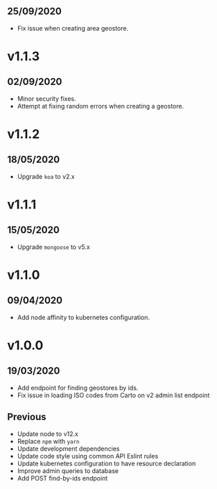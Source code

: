 ## 25/09/2020

- Fix issue when creating area geostore.

# v1.1.3

## 02/09/2020

- Minor security fixes.
- Attempt at fixing random errors when creating a geostore.

# v1.1.2

## 18/05/2020

- Upgrade `koa` to v2.x

# v1.1.1

## 15/05/2020

- Upgrade `mongoose` to v5.x

# v1.1.0

## 09/04/2020

- Add node affinity to kubernetes configuration.

# v1.0.0

## 19/03/2020

- Add endpoint for finding geostores by ids.
- Fix issue in loading ISO codes from Carto on v2 admin list endpoint

## Previous

- Update node to v12.x
- Replace `npm` with `yarn`
- Update development dependencies
- Update code style using common API Eslint rules
- Update kubernetes configuration to have resource declaration
- Improve admin queries to database
- Add POST find-by-ids endpoint
